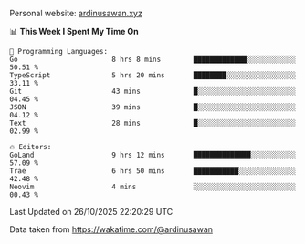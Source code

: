 Personal website: [ardinusawan.xyz](https://ardinusawan.xyz)

<!--START_SECTION:waka-->
📊 **This Week I Spent My Time On** 

```text
💬 Programming Languages: 
Go                       8 hrs 8 mins        █████████████░░░░░░░░░░░░   50.51 % 
TypeScript               5 hrs 20 mins       ████████░░░░░░░░░░░░░░░░░   33.11 % 
Git                      43 mins             █░░░░░░░░░░░░░░░░░░░░░░░░   04.45 % 
JSON                     39 mins             █░░░░░░░░░░░░░░░░░░░░░░░░   04.12 % 
Text                     28 mins             █░░░░░░░░░░░░░░░░░░░░░░░░   02.99 % 

🔥 Editors: 
GoLand                   9 hrs 12 mins       ██████████████░░░░░░░░░░░   57.09 % 
Trae                     6 hrs 50 mins       ███████████░░░░░░░░░░░░░░   42.48 % 
Neovim                   4 mins              ░░░░░░░░░░░░░░░░░░░░░░░░░   00.43 % 
```


 Last Updated on 26/10/2025 22:20:29 UTC
<!--END_SECTION:waka-->
Data taken from https://wakatime.com/@ardinusawan
